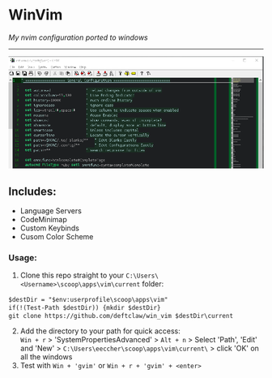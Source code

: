 # WinVim  
_My nvim configuration ported to windows_  

---  

![Vim Config](cover.png)  

## Includes:  
  - Language Servers  
  - CodeMinimap  
  - Custom Keybinds  
  - Cusom Color Scheme  

### Usage:  
1. Clone this repo straight to your `C:\Users\<Username>\scoop\apps\vim\current` folder:  
```  
$destDir = "$env:userprofile\scoop\apps\vim"
if(!(Test-Path $destDir)) {mkdir $destDir}
git clone https://github.com/deftclaw/win_vim $destDir\current
```  
2. Add the directory to your path for quick access:  
`Win + r` > 'SystemPropertiesAdvanced' > `Alt + n` > Select 'Path', 'Edit' and 'New' > 
`C:\Users\eeccher\scoop\apps\vim\current\` > click 'OK' on all the windows  
3. Test with `Win + 'gvim'` or `Win + r + 'gvim' + <enter>`  
